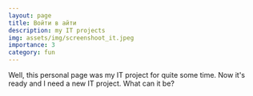 ```yaml
---
layout: page
title: Войти в айти   
description: my IT projects 
img: assets/img/screenshoot_it.jpeg
importance: 3
category: fun
---
```


Well, this personal page was my IT project for quite some time. Now it's ready and I need a new IT project. What can it be? 